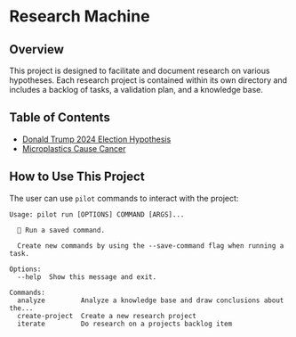 # Research Machine

## Overview

This project is designed to facilitate and document research on various hypotheses. Each research project is contained within its own directory and includes a backlog of tasks, a validation plan, and a knowledge base.

## Table of Contents

- [Donald Trump 2024 Election Hypothesis](donald-trump-2024-election/README.md)
- [Microplastics Cause Cancer](microplastics-cause-cancer/README.md)

## How to Use This Project

The user can use `pilot` commands to interact with the project:

```shell
Usage: pilot run [OPTIONS] COMMAND [ARGS]...

  🚀 Run a saved command.

  Create new commands by using the --save-command flag when running a task.

Options:
  --help  Show this message and exit.

Commands:
  analyze         Analyze a knowledge base and draw conclusions about the...
  create-project  Create a new research project
  iterate         Do research on a projects backlog item
```
